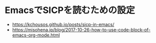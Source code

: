 # EmacsでSICPを読むための設定

- https://kchousos.github.io/posts/sicp-in-emacs/
- https://misohena.jp/blog/2017-10-26-how-to-use-code-block-of-emacs-org-mode.html